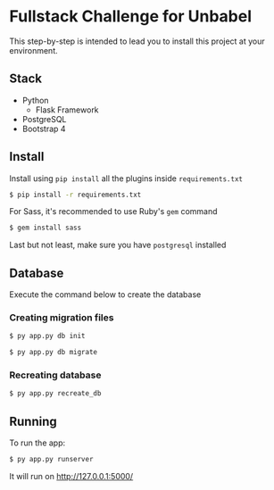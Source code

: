 # Fullstack Challenge for Unbabel

This step-by-step is intended to lead you to install this project at your environment.

## Stack

- Python
    - Flask Framework
- PostgreSQL
- Bootstrap 4

## Install

Install using `pip install` all the plugins inside `requirements.txt`

```bash
$ pip install -r requirements.txt
```

For Sass, it's recommended to use Ruby's `gem` command

```bash
$ gem install sass
```

Last but not least, make sure you have `postgresql` installed

## Database

Execute the command below to create the database

### Creating migration files

```bash
$ py app.py db init
```

```bash
$ py app.py db migrate
```

### Recreating database

```bash
$ py app.py recreate_db
```

## Running

To run the app:

```bash
$ py app.py runserver
```

It will run on http://127.0.0.1:5000/
